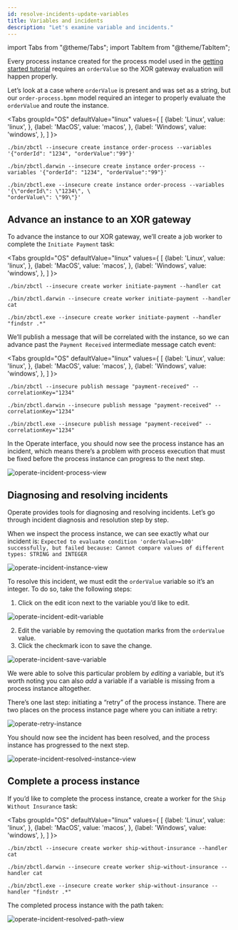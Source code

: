 ```yaml
---
id: resolve-incidents-update-variables
title: Variables and incidents
description: "Let's examine variable and incidents."
---
```


import Tabs from "@theme/Tabs";
import TabItem from "@theme/TabItem";

Every process instance created for the process model used in the [getting started tutorial](./guides/getting-started/model-your-first-process.md) requires an `orderValue` so the XOR gateway evaluation will happen properly.

Let’s look at a case where `orderValue` is present and was set as a string, but our `order-process.bpmn` model required an integer to properly evaluate the `orderValue` and route the instance.

<Tabs groupId="OS" defaultValue="linux" values={
[
{label: 'Linux', value: 'linux', },
{label: 'MacOS', value: 'macos', },
{label: 'Windows', value: 'windows', },
]
}>

<TabItem value='linux'>

```
./bin/zbctl --insecure create instance order-process --variables '{"orderId": "1234", "orderValue":"99"}'
```

</TabItem>

<TabItem value='macos'>

```
./bin/zbctl.darwin --insecure create instance order-process --variables '{"orderId": "1234", "orderValue":"99"}'
```

</TabItem>

<TabItem value='windows'>

```
./bin/zbctl.exe --insecure create instance order-process --variables '{\"orderId\": \"1234\", \
"orderValue\": \"99\"}'
```

</TabItem>
</Tabs>

## Advance an instance to an XOR gateway

To advance the instance to our XOR gateway, we’ll create a job worker to complete the `Initiate Payment` task:

<Tabs groupId="OS" defaultValue="linux" values={
[
{label: 'Linux', value: 'linux', },
{label: 'MacOS', value: 'macos', },
{label: 'Windows', value: 'windows', },
]
}>

<TabItem value='linux'>

```
./bin/zbctl --insecure create worker initiate-payment --handler cat
```

</TabItem>

<TabItem value='macos'>

```
./bin/zbctl.darwin --insecure create worker initiate-payment --handler cat
```

</TabItem>

<TabItem value='windows'>

```
./bin/zbctl.exe --insecure create worker initiate-payment --handler "findstr .*"
```

</TabItem>
</Tabs>

We’ll publish a message that will be correlated with the instance, so we can advance past the `Payment Received` intermediate message catch event:

<Tabs groupId="OS" defaultValue="linux" values={
[
{label: 'Linux', value: 'linux', },
{label: 'MacOS', value: 'macos', },
{label: 'Windows', value: 'windows', },
]
}>

<TabItem value='linux'>

```
./bin/zbctl --insecure publish message "payment-received" --correlationKey="1234"
```

</TabItem>

<TabItem value='macos'>

```
./bin/zbctl.darwin --insecure publish message "payment-received" --correlationKey="1234"
```

</TabItem>

<TabItem value='windows'>

```
./bin/zbctl.exe --insecure publish message "payment-received" --correlationKey="1234"
```

</TabItem>
</Tabs>

In the Operate interface, you should now see the process instance has an <!-- FIXME: [“Incident”](/reference/incidents.html) --> incident, which means there’s a problem with process execution that must be fixed before the process instance can progress to the next step.

[//]: # "What is the FIXME note referencing above?"

![operate-incident-process-view](./img/operate-process-view-incident.png)

## Diagnosing and resolving incidents

Operate provides tools for diagnosing and resolving incidents. Let’s go through incident diagnosis and resolution step by step.

When we inspect the process instance, we can see exactly what our incident is: `Expected to evaluate condition 'orderValue>=100' successfully, but failed because: Cannot compare values of different types: STRING and INTEGER`

![operate-incident-instance-view](./img/operate-view-instance-incident.png)

To resolve this incident, we must edit the `orderValue` variable so it’s an integer. To do so, take the following steps:

1. Click on the edit icon next to the variable you’d like to edit.

![operate-incident-edit-variable](./img/operate-view-instance-edit-icon.png)

2. Edit the variable by removing the quotation marks from the `orderValue` value.
3. Click the checkmark icon to save the change.

![operate-incident-save-variable](./img/operate-view-instance-save-variable-icon.png)

We were able to solve this particular problem by _editing_ a variable, but it’s worth noting you can also _add_ a variable if a variable is missing from a process instance altogether.

There’s one last step: initiating a “retry” of the process instance. There are two places on the process instance page where you can initiate a retry:

![operate-retry-instance](./img/operate-process-retry-incident.png)

You should now see the incident has been resolved, and the process instance has progressed to the next step.

![operate-incident-resolved-instance-view](./img/operate-incident-resolved.png)

## Complete a process instance

If you’d like to complete the process instance, create a worker for the `Ship Without Insurance` task:

<Tabs groupId="OS" defaultValue="linux" values={
[
{label: 'Linux', value: 'linux', },
{label: 'MacOS', value: 'macos', },
{label: 'Windows', value: 'windows', },
]
}>

<TabItem value='linux'>

```
./bin/zbctl --insecure create worker ship-without-insurance --handler cat
```

</TabItem>

<TabItem value='macos'>

```
./bin/zbctl.darwin --insecure create worker ship-without-insurance --handler cat
```

</TabItem>

<TabItem value='windows'>

```
./bin/zbctl.exe --insecure create worker ship-without-insurance --handler "findstr .*"
```

</TabItem>
</Tabs>

The completed process instance with the path taken:

![operate-incident-resolved-path-view](./img/operate-incident-resolved-path.png)
